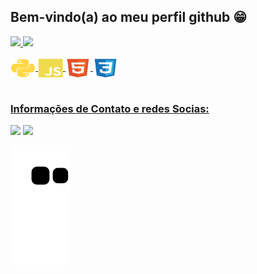## Bem-vindo(a) ao meu perfil github 😁 

  

<div> 

  <a href="https://github.com/Benedito-Dev"> 

  <img height="180em" src="https://github-readme-stats.vercel.app/api?username=Benedito&show_icons=true&theme=tokyonight&include_all_commits=true&count_private=true"/> 

  <img height="180em" src="https://github-readme-stats.vercel.app/api/top-langs/?username=Benedito&layout=compact&langs_count=6&theme=tokyonight"/> 

</div> 

<div style="display: inline_block"><br> 

  <img align="center" alt="Js" height="30" width="40" src="https://raw.githubusercontent.com/devicons/devicon/master/icons/python/python-plain.svg"> 

  <img align="center" alt="Js" height="30" width="40" src="https://raw.githubusercontent.com/devicons/devicon/master/icons/javascript/javascript-plain.svg"> 

  <img align="center" alt="HTML" height="30" width="40" src="https://raw.githubusercontent.com/devicons/devicon/master/icons/html5/html5-original.svg"> 

  <img align="center" alt="CSS" height="30" width="40" src="https://raw.githubusercontent.com/devicons/devicon/master/icons/css3/css3-original.svg"> 

</div> 

  

<br> 

  

  ### Informações de Contato e redes Socias: 

  

<div>  

  <a href="https://www.instagram.com/beneditobittencourtt/" target="_blank"><img src="https://img.shields.io/badge/-Instagram-%23E4405F?style=for-the-badge&logo=instagram&logoColor=white" target="_blank"></a> 
  <a href = "mailto:beneditobittencourt@gmail.com" ><img src="https://img.shields.io/badge/-Gmail-%23333?style=for-the-badge&logo=gmail&logoColor=white" target="_blank"></a>  

  

![Snake animation](https://github.com/Benedito-Dev/Benedito-Dev/blob/output/github-contribution-grid-snake.svg) 

  

</div> 
